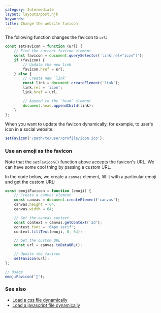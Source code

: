 ```yaml
---
category: Intermediate
layout: layouts/post.njk
keywords:
title: Change the website favicon
---
```


The following function changes the favicon to `url`:

```js
const setFavicon = function (url) {
    // Find the current favicon element
    const favicon = document.querySelector('link[rel="icon"]');
    if (favicon) {
        // Update the new link
        favicon.href = url;
    } else {
        // Create new `link`
        const link = document.createElement('link');
        link.rel = 'icon';
        link.href = url;

        // Append to the `head` element
        document.head.appendChild(link);
    }
};
```

When you want to update the favicon dynamically, for example, to user's icon in a social website:

```js
setFavicon('/path/to/user/profile/icon.ico');
```

### Use an emoji as the favicon

Note that the `setFavicon()` function above accepts the favicon's URL. We can have some cool thing by passing a custom URL.

In the code below, we create a `canvas` element, fill it with a particular emoji and get the custom URL:

```js
const emojiFavicon = function (emoji) {
    // Create a canvas element
    const canvas = document.createElement('canvas');
    canvas.height = 64;
    canvas.width = 64;

    // Get the canvas context
    const context = canvas.getContext('2d');
    context.font = '64px serif';
    context.fillText(emoji, 0, 64);

    // Get the custom URL
    const url = canvas.toDataURL();

    // Update the favicon
    setFavicon(url);
};

// Usage
emojiFavicon('🎉');
```

### See also

-   [Load a css file dynamically](/load-a-css-file-dynamically)
-   [Load a javascript file dynamically](/load-a-javascript-file-dynamically)
